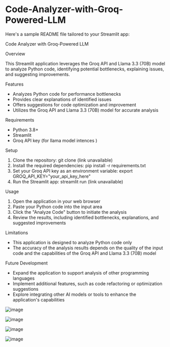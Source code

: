 # Code-Analyzer-with-Groq-Powered-LLM

Here's a sample README file tailored to your Streamlit app:

Code Analyzer with Groq-Powered LLM

Overview

This Streamlit application leverages the Groq API and Llama 3.3 (70B) model to analyze Python code, identifying potential bottlenecks, explaining issues, and suggesting improvements.

Features

- Analyzes Python code for performance bottlenecks
- Provides clear explanations of identified issues
- Offers suggestions for code optimization and improvement
- Utilizes the Groq API and Llama 3.3 (70B) model for accurate analysis

Requirements

- Python 3.8+
- Streamlit
- Groq API key  (for llama model intences )

Setup

1. Clone the repository: git clone (link unavailable)
2. Install the required dependencies: pip install -r requirements.txt
3. Set your Groq API key as an environment variable: export GROQ_API_KEY="your_api_key_here"
4. Run the Streamlit app: streamlit run (link unavailable)

Usage

1. Open the application in your web browser
2. Paste your Python code into the input area
3. Click the "Analyze Code" button to initiate the analysis
4. Review the results, including identified bottlenecks, explanations, and suggested improvements

Limitations

- This application is designed to analyze Python code only
- The accuracy of the analysis results depends on the quality of the input code and the capabilities of the Groq API and Llama 3.3 (70B) model

Future Development

- Expand the application to support analysis of other programming languages
- Implement additional features, such as code refactoring or optimization suggestions
- Explore integrating other AI models or tools to enhance the application's capabilities

![image](https://github.com/user-attachments/assets/8c68fd64-fc17-4681-9fa5-c17b9ca19856)

![image](https://github.com/user-attachments/assets/7767a805-715d-4b50-ae99-7ceced0f0480)

![image](https://github.com/user-attachments/assets/5aeb6fc2-fac7-4ab5-a241-f6ee55071981)

![image](https://github.com/user-attachments/assets/9ed5fcee-6da0-463d-8720-02a043868028)



